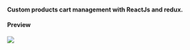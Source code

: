 
#### Custom products cart management with ReactJs and redux.

#### Preview

![](/src/imgs/nooutidevcart.png)
